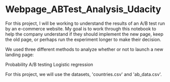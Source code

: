 # Webpage_ABTest_Analysis_Udacity
For this project, I will be working to understand the results of an A/B test run by an e-commerce website. My goal is to work through this notebook to help the company understand if they should implement the new page, keep the old page, or perhaps run the experiment longer to make their decision.

We used three different methods to analyze whether or not to launch a new landing page:

Probability
A/B testing
Logistic regression

For this project, we will use the datasets, 'countries.csv' and 'ab_data.csv'. 
